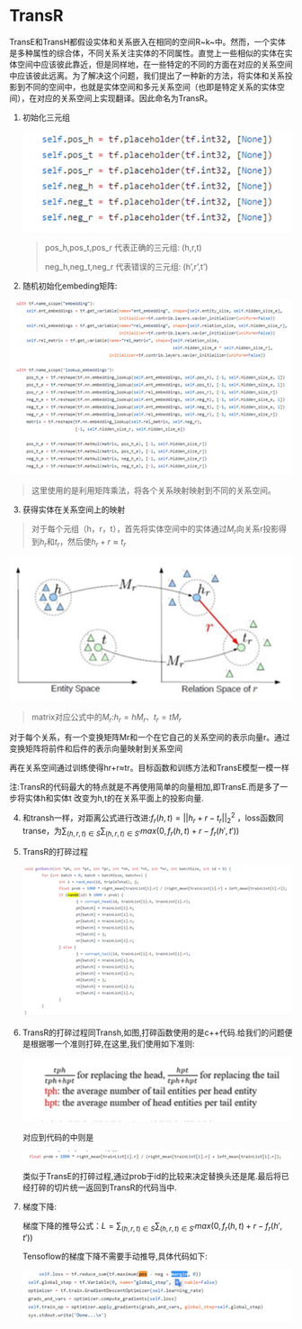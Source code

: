 # TransR

TransE和TransH都假设实体和关系嵌入在相同的空间R~k~中。然而，一个实体是多种属性的综合体，不同关系关注实体的不同属性。直觉上一些相似的实体在实体空间中应该彼此靠近，但是同样地，在一些特定的不同的方面在对应的关系空间中应该彼此远离。为了解决这个问题，我们提出了一种新的方法，将实体和关系投影到不同的空间中，也就是实体空间和多元关系空间（也即是特定关系的实体空间），在对应的关系空间上实现翻译。因此命名为TransR。

1. 初始化三元组

	<img src="TransR.assets/1572102838078.png" alt="1572102838078" style="zoom:200%;" />

	> pos_h,pos_t,pos_r 代表正确的三元组: (h,r,t) 
	>
	> neg_h,neg_t,neg_r 代表错误的三元组: (h’,r’,t’)

2. 随机初始化embeding矩阵:

<img src="TransR.assets/1572103192730.png" alt="1572103192730" style="zoom:200%;" />

> 这里使用的是利用矩阵乘法，将各个关系映射映射到不同的关系空间。

3. 获得实体在关系空间上的映射

> 对于每个元组（h，r，t），首先将实体空间中的实体通过$M_r$向关系r投影得到$h_r$和$t_r$，然后使$h_r+r≈t_r$

<img src="TransR.assets/1572103398462.png" alt="1572103398462" style="zoom:200%;" />

> matrix对应公式中的$M_r$:$h_r=hM_r$、$t_r=tM_r$

对于每个关系，有一个变换矩阵Mr和一个在它自己的关系空间的表示向量r。通过变换矩阵将前件和后件的表示向量映射到关系空间

再在关系空间通过训练使得hr+r≈tr。目标函数和训练方法和TransE模型一模一样

注:TransR的代码最大的特点就是不再使用简单的向量相加,即TransE.而是多了一步将实体h和实体t 改变为h,t的在关系平面上的投影向量.

4. 和transh一样，对距离公式进行改进:$f_r(h,t)=||h_r+r-t_r||^2_2$ ，loss函数同transe，为$\sum_{(h,r,t)\in S}\sum_{(h,r,t)\in S'}max(0,f_r(h,t)+r-f_r(h',t'))$

5. TransR的打碎过程

	<img src="TransR.assets/1572103963468.png" alt="1572103963468" style="zoom:200%;" />

6. TransR的打碎过程同Transh,如图,打碎函数使用的是c++代码.给我们的问题便是根据哪一个准则打碎,在这里,我们使用如下准则:

	<img src="TransR.assets/1572104010936.png" alt="1572104010936" style="zoom:200%;" />

	对应到代码的中则是

	<img src="TransR.assets/1572104055857.png" alt="1572104055857" style="zoom:200%;" />

	类似于TransE的打碎过程,通过prob于id的比较来决定替换头还是尾.最后将已经打碎的切片统一返回到TransR的代码当中.

7. 梯度下降:

	梯度下降的推导公式：$L=\sum_{(h,r,t)\in S}\sum_{(h,r,t)\in S'}max(0,f_r(h,t)+r-f_r(h',t'))$

	Tensoflow的梯度下降不需要手动推导,具体代码如下:

	<img src="TransR.assets/1572104148165.png" alt="1572104148165" style="zoom:200%;" />